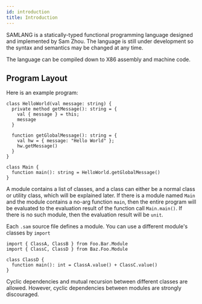 ```yaml
---
id: introduction
title: Introduction
---
```


SAMLANG is a statically-typed functional programming language designed and implemented by Sam Zhou.
The language is still under development so the syntax and semantics may be changed at any time.

The language can be compiled down to X86 assembly and machine code.

## Program Layout

Here is an example program:

```samlang
class HelloWorld(val message: string) {
  private method getMessage(): string = {
    val { message } = this;
    message
  }

  function getGlobalMessage(): string = {
    val hw = { message: "Hello World" };
    hw.getMessage()
  }
}

class Main {
  function main(): string = HelloWorld.getGlobalMessage()
}
```

A module contains a list of classes, and a class can either be a normal class or utility class,
which will be explained later. If there is a module named `Main` and the module contains a no-arg
function `main`, then the entire program will be evaluated to the evaluation result of the function
call `Main.main()`. If there is no such module, then the evaluation result will be `unit`.

Each `.sam` source file defines a module. You can use a different module's classes by `import`

```samlang
import { ClassA, ClassB } from Foo.Bar.Module
import { ClassC, ClassD } from Baz.Foo.Module

class ClassD {
  function main(): int = ClassA.value() + ClassC.value()
}
```

Cyclic dependencies and mutual recursion between different classes are allowed. However, cyclic
dependencies between modules are strongly discouraged.
